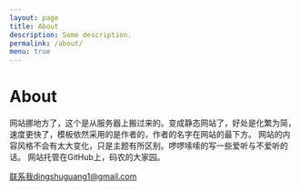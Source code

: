 ```yaml
---
layout: page
title: About
description: Some description.
permalink: /about/
menu: true
---
```



# About

网站挪地方了，这个是从服务器上搬过来的。变成静态网站了，好处是化繁为简，速度更快了，模板依然采用的是作者的，作者的名字在网站的最下方。
网站的内容风格不会有太大变化，只是主题有所区别。啰啰嗦嗦的写一些爱听与不爱听的话。
网站托管在GitHub上，码农的大家园。

联系我dingshuguang1@gmail.com
